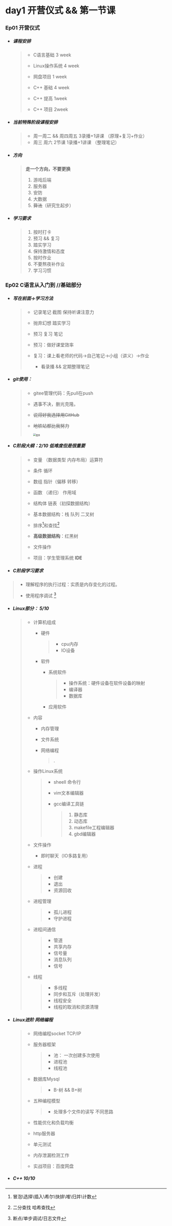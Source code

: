 # day1 开营仪式 && 第一节课

### Ep01  开营仪式

+ #####  课程安排
	
	>- C语言基础 3 week
	>
	>- Linux操作系统 4 week
	>
	>- 网盘项目  1 week
	>
	>- C++ 基础  4 week
	>
	>- C++ 提高  1week
	>
	>- C++ 项目  2week
	
+ #####  当前特殊阶段课程安排

  > - 周一周二  &&  周四周五  3录播+1讲课 （原理+复习+作业）
  > - 周三 周六  2节课 1录播+1讲课 （整理笔记）
  
+ ##### 方向
	
	> **走一个方向，不要更换**
	>
	> 1. 游戏后端
	> 2. 服务器
	> 3. 安防
	> 4. 大数据
	> 6. ~~算法~~（研究生起步）
	> 
	
+ ##### 学习要求
	
	>1. 按时打卡
	>2. 预习 && 复习
	>3. 踏实学习 
	>4. 保持激情和态度
	>5. 按时作业
	>6. 不要熬夜补作业
	>7. 学习习惯

### Ep02  C语言从入门到     //基础部分

+ ##### 写在前面→学习方法

  >- 记录笔记 截图 保持听课注意力
  >
  >- 抛弃幻想 踏实学习
  >
  >- 预习 复习 笔记
  >
  >  - 预习：做好课堂效率
  >
  >  - 复习：课上看老师的代码→自己笔记→小组（讲义）→作业
  >
  > 	- 看录播 && 定期整理笔记
  >

- ##### git使用：

  > - gitee管理代码：先pull在push
  > - 遇事不决，删光克隆。
  > - ~~说得好我选择用GitHub~~
  > - ~~地铁站都比我努力~~
  >
  >   [<img src="http://b182.photo.store.qq.com/psb?/3dee733b-7015-414a-93c1-bebd2cc3eaa0/OjBNtIb2JfcBAbQmmWn*Pi8nNgEypiT77HJUG56n85E!/c/dLYAAAAAAAAA&amp;bo=QAL2AUAC9gERECc!&amp;rf=mood_app" alt="img" style="zoom:50%;" />](http://b182.photo.store.qq.com/psb?/3dee733b-7015-414a-93c1-bebd2cc3eaa0/OjBNtIb2JfcBAbQmmWn*Pi8nNgEypiT77HJUG56n85E!/c/dLYAAAAAAAAA&bo=QAL2AUAC9gERECc!)

+ ##### C阶段大纲：2/10 低难度但是很重要
	
	>- 变量 （数据类型 内存布局）运算符
  >
  >- 条件  循环
  >
  >- 数组  指针（偏移 转移）
  >
  >- 函数 （递归） 作用域
  >- 结构体  链表（初探数据结构）
  >
  >- 基本数据结构：栈 队列 二叉树
  >
  >- 排序[^1]和查找[^2]
  >
  >- **高级数据结构**：红黑树
  >
  >- 文件操作
  >
  >- 项目：学生管理系统  **IDE**
-   ##### C阶段学习要求

  >- 理解程序的执行过程：实质是内存变化的过程。
  >
  >- 使用程序调试 [^3]
  >

+ ##### Linux部分： 5/10

  > - 计算机组成
  >
  >   - 硬件
  >
  >     > - cpu内存 
  >     > - IO设备
  >
  >   - 软件
  >
  >     - 系统软件
  >
  >       > - 操作系统：硬件设备在软件设备的映射
  >       > - 编译器
  >       > - 数据库
  >
  >     - 应用软件
  >
  > - 内容
  >
  >   - 内存管理
  >
  >     > 
  >
  >   - 文件系统
  >
  >     > 
  >
  >   - 网络编程
  >
  >     > .
  >
  > - 操作Linux系统
  >
  >   > - sheell 命令行
  >   >
  >   > - vim文本编辑器
  >   >
  >   > - gcc编译工具链
  >   >
  >   >   > 1. 静态库
  >   >   > 2. 动态库
  >   >   > 3. makefile工程编辑器
  >   >   > 4. gbd编辑器 
  >
  > - 文件操作 
  >
  >   - 即时聊天（IO多路复用）
  >
  > - 进程
  >
  >   > - 创建 
  >   > - 退出 
  >   > - 资源回收
  >
  > - 进程管理
  >
  >   > - 孤儿进程
  >   > - 守护进程
  >
  > - 进程间通信
  >
  >   > - 管道
  >   > - 共享内存
  >   > - 信号量
  >   > - 消息队列
  >   > - 信号
  >
  > - 线程 
  >
  >   > - 多线程
  >   > - 同步和互斥（处理并发）
  >   > - 线程安全
  >   > - 线程的取消和资源清理

+ ##### Linux进阶 网络编程

  > - 网络编程socket TCP/IP
  >
  > - 服务器框架
  >   > - 池： 一次创建多次使用
  >   > - 进程池
  >   > - 线程池
  >
  > - 数据库Mysql 
  >
  >   > - B-树  && B+树
  >
  > - 五种编程模型
  >
  >   > - 处理多个文件的读写 不同思路
  >
  > - 性能优化和负载均衡
  >
  > - http服务器
  >
  > - 单元测试
  >
  > - 内存泄漏检测工作
  >
  > - 实战项目：百度网盘
- ##### C++    10/10
  
  > 
  
  [^1]:冒泡\\选择\\插入\\希尔\\快排\\堆\\归并\\计数
  [^2]:二分查找 哈希查找
  [^3]:断点/单步调试/日志文件
